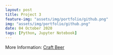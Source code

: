 ```yaml
---
layout: post
title: Project 3
feature-img: "assets/img/portfolio/github.png"
img: "assets/img/portfolio/github.png"
date: 04 October 2020
tags: [Python, Jupyter Notebook]
---
```


More Information:
[Craft Beer](https://github.com/knmoses/DSC680-Project3)
